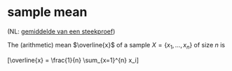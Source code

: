 # sample mean

(NL: [gemiddelde van een steekproef](../nl/gemiddelde-steekproef.md))

The (arithmetic) mean $\overline{x}$ of a sample $X = \{x_1, \ldots, x_n\}$ of size $n$ is

\[\overline{x} = \frac{1}{n} \sum_{x=1}^{n} x_i\]

